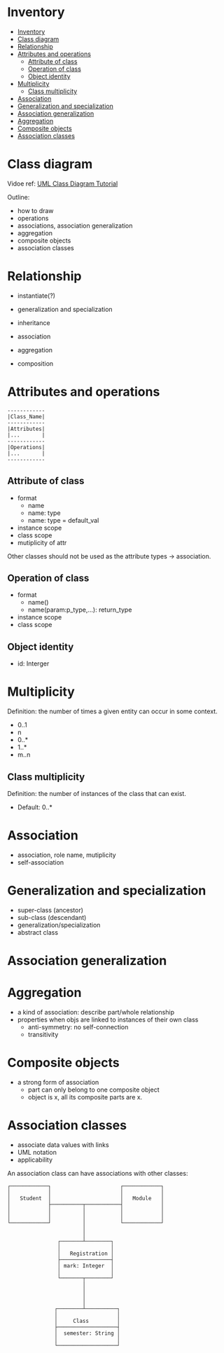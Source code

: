 # Inventory

- [Inventory](#inventory)
- [Class diagram](#class-diagram)
- [Relationship](#relationship)
- [Attributes and operations](#attributes-and-operations)
  - [Attribute of class](#attribute-of-class)
  - [Operation of class](#operation-of-class)
  - [Object identity](#object-identity)
- [Multiplicity](#multiplicity)
  - [Class multiplicity](#class-multiplicity)
- [Association](#association)
- [Generalization and specialization](#generalization-and-specialization)
- [Association generalization](#association-generalization)
- [Aggregation](#aggregation)
- [Composite objects](#composite-objects)
- [Association classes](#association-classes)

# Class diagram

Vidoe ref: [UML Class Diagram Tutorial](https://www.bilibili.com/video/BV1P741127u7)

Outline:

- how to draw
- operations
- associations, association generalization
- aggregation
- composite objects
- association classes

# Relationship

- instantiate(?)
- generalization and specialization

- inheritance
- association
- aggregation
- composition

# Attributes and operations

```
------------
|Class_Name|
------------
|Attributes|
|...       |
------------
|Operations|
|...       |
------------
```

## Attribute of class

- format
  - name
  - name: type
  - name: type = default_val
- instance scope
- class scope
- mutiplicity of attr

Other classes should not be used as the attribute types -> association.

## Operation of class

- format
  - name()
  - name(param:p_type,...): return_type
- instance scope
- class scope

## Object identity

- id: Interger

# Multiplicity

Definition: the number of times a given entity can occur in some context.

- 0..1
- n
- 0..*
- 1..*
- m..n

## Class multiplicity

Definition: the number of instances of the class that can exist.

- Default: 0..*

# Association

- association, role name, mutiplicity
- self-association

# Generalization and specialization

- super-class (ancestor)
- sub-class (descendant)
- generalization/specialization
- abstract class

# Association generalization

# Aggregation

- a kind of association: describe part/whole relationship
- properties when objs are linked to instances of their own class
  - anti-symmetry: no self-connection
  - transitivity

# Composite objects

- a strong form of association
  - part can only belong to one composite object
  - object is x, all its composite parts are x.

# Association classes

- associate data values with links
- UML notation
- applicability

An association class can have associations with other classes:

```
┌────────────┐                      ┌────────────┐
│            │                      │            │
│   Student  │                      │   Module   │
│            ├──────────┬───────────┤            │
│            │          │           │            │
│            │          │           │            │
└────────────┘          │           └────────────┘
                        │
                        │
                ┌───────┴────────┐
                │                │
                │   Registration │
                ├────────────────┤
                │ mark: Integer  │
                │                │
                └───────┬────────┘
                        │
                        │
                        │
                        │
               ┌────────┴──────────┐
               │                   │
               │     Class         │
               ├───────────────────┤
               │  semester: String │
               │                   │
               └───────────────────┘
```
